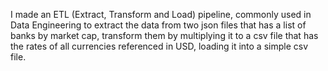 I made an ETL (Extract, Transform and Load) pipeline, commonly used in Data Engineering to extract the data from two json files that has a list of banks by market cap, transform them by multiplying it to a csv file that has the rates of all currencies referenced in USD, loading it into a simple csv file.

